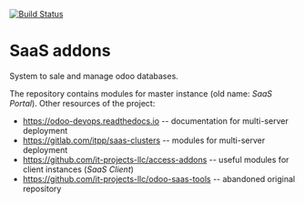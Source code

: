 [![Build Status](https://travis-ci.com/it-projects-llc/saas-addons.svg?branch=12.0)](https://travis-ci.com/it-projects-llc/saas-addons)

# SaaS addons

System to sale and manage odoo databases.

The repository contains modules for master instance (old name: *SaaS Portal*). Other resources of the project:

* https://odoo-devops.readthedocs.io -- documentation for multi-server deployment
* https://gitlab.com/itpp/saas-clusters -- modules for multi-server deployment
* https://github.com/it-projects-llc/access-addons -- useful modules for client instances (*SaaS Client*)
* https://github.com/it-projects-llc/odoo-saas-tools -- abandoned original repository
